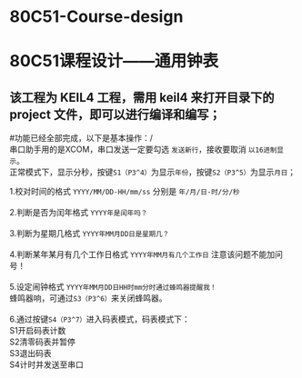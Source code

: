 # 80C51-Course-design
80C51课程设计——通用钟表
========================

该工程为 KEIL4 工程，需用 keil4 来打开目录下的 project 文件，即可以进行编译和编写；
------------------------------

#功能已经全部完成，以下是基本操作：/<br>
串口助手用的是XCOM，串口发送一定要勾选 `发送新行`，接收要取消 `以16进制显示`。<br>
正常模式下，显示分秒，按键`S1（P3^4）`为显示`年份`，按键`S2（P3^5）`为显示`月日`；<br>

1.校对时间的格式  `YYYY/MM/DD-HH/mm/ss` 分别是 `年/月/日-时/分/秒`<br>
<br>
2.判断是否为闰年格式   `YYYY年是闰年吗？`<br>
<br>
3.判断为星期几格式     `YYYY年MM月DD日是星期几？`<br>
<br>
4.判断某年某月有几个工作日格式    `YYYY年MM月有几个工作日` 注意该问题不能加问号！<br>
<br>
5.设定闹钟格式               `YYYY年MM月DD日HH时mm分时通过蜂鸣器提醒我！`<br>
	蜂鸣器响，可通过`S3（P3^6）`来关闭蜂鸣器。<br>
<br>
6.通过按键`S4（P3^7）`进入码表模式，码表模式下：<br>
		S1开启码表计数<br>
		S2清零码表并暂停<br>
		S3退出码表<br>
		S4计时并发送至串口<br>


